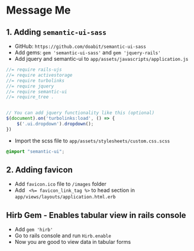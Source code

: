 # Message Me

## 1. Adding `semantic-ui-sass`
- GitHub: `https://github.com/doabit/semantic-ui-sass`
- Add gems: `gem 'semantic-ui-sass'` and `gem 'jquery-rails'`
- Add jquery and semantic-ui to `app/assets/javascripts/application.js`
```js
//= require rails-ujs
//= require activestorage
//= require turbolinks
//= require jquery
//= require semantic-ui
//= require_tree .


// You can add jquery functionality like this (optional)
$(document).on('turbolinks:load', () => {
    $('.ui.dropdown').dropdown();
})

```
- Import the scss file to `app/assets/stylesheets/custom.css.scss`
```scss
@import "semantic-ui";
```

## 2. Adding favicon
- Add `favicon.ico` file to `/images` folder
- Add ` <%= favicon_link_tag %>` to head section in `app/views/layouts/application.html.erb`


## Hirb Gem - Enables tabular view in rails console
- Add `gem 'hirb'`
- Go to rails console and run `Hirb.enable`
- Now you are good to view data in tabular forms